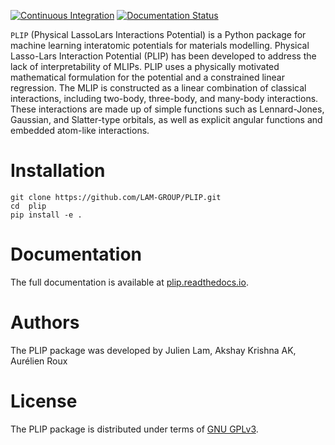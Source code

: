 [![Continuous Integration](https://github.com/LAM-GROUP/PLIP/actions/workflows/ci-cd.yml/badge.svg)](https://github.com/LAM-GROUP/PLIP/actions/workflows/ci-cd.yml)
[![Documentation Status](https://readthedocs.org/projects/plip/badge/?version=latest)](https://plip.readthedocs.io/en/latest/?badge=latest)

`PLIP` (Physical LassoLars Interactions Potential) is a Python package for machine learning interatomic potentials for materials modelling. Physical Lasso-Lars Interaction Potential (PLIP) has been developed to address the lack of interpretability of MLIPs. PLIP uses a physically motivated mathematical formulation for the potential and a constrained linear regression. The MLIP is constructed as a linear combination of classical interactions, including two-body, three-body, and many-body interactions. These interactions are made up of simple functions such as Lennard-Jones, Gaussian, and Slatter-type orbitals, as well as explicit angular functions and embedded atom-like interactions. 
# Installation
```
git clone https://github.com/LAM-GROUP/PLIP.git
cd  plip
pip install -e .
```
# Documentation
The full documentation is available at [plip.readthedocs.io](plip.readthedocs.io).

# Authors
The PLIP package was  developed by Julien Lam, Akshay Krishna AK, Aurélien Roux

# License
The PLIP package  is distributed under terms of [GNU GPLv3](https://github.com/LAM-GROUP/PLIP/LICENSE).

